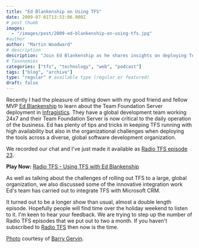 ```yaml
---
title: "Ed Blankenship on Using TFS"
date: 2009-07-01T13:53:06.000Z
# post thumb
images:
  - "/images/post/2009-ed-blankenship-on-using-tfs.jpg"
#author
author: "Martin Woodward"
# description
description: "Join Ed Blankenship as he shares insights on deploying Team Foundation Server in a global organisation, tackling challenges and innovations."
# Taxonomies
categories: ["tfs", "technology", "web", "podcast"]
tags: ["blog", "archive"]
type: "regular" # available type (regular or featured)
draft: false
---
```


[](http://www.flickr.com/photos/bgervin/3320077849/in/set-72157614557110879/) Recently I had the pleasure of sitting down with my good friend and fellow MVP [Ed Blankenship](http://www.edsquared.com/) to learn about the Team Foundation Server deployment in [Infragistics](http://www.infragistics.com/). They have a global development team working 24x7 and their Team Foundation Server is now critical to the daily operation of the business. Ed has plenty of tips and tricks in keeping TFS running with high availability but also in the organizational challenges when deploying the tools across a diverse, global software development organization.

We recorded our chat and I've just made it available as [Radio TFS episode 23](http://www.radiotfs.com/2009/07/01/UsingTFSWithEdBlankenship.aspx).

**Play Now:** [Radio TFS - Using TFS with Ed Blankenship](http://www.podtrac.com/pts/redirect.mp3/listen.radiotfs.com/radiotfs_023.mp3)

As well as talking about the challenges of rolling out TFS to a large, global organization, we also discussed some of the innovative integration work Ed's team has carried out to integrate TFS with Microsoft CRM.

It turned out to be a longer show than usual, almost a double length episode. Hopefully people will find time over the holiday weekend to listen to it. I'm keen to hear your feedback. We are trying to step up the number of Radio TFS episodes that we put out to two a month. If you haven't subscribed to [Radio TFS](http://www.radiotfs.com) then now is the time.

[Photo](http://www.flickr.com/photos/bgervin/3320077849/in/set-72157614557110879/) courtesy of [Barry Gervin](http://blogs.objectsharp.com/cs/blogs/Barry/).
